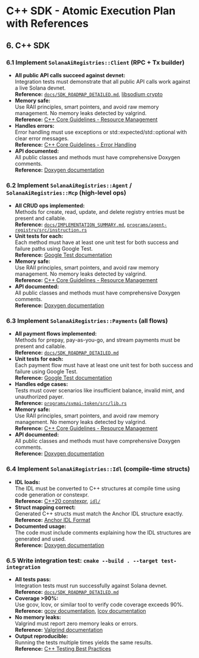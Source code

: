 # C++ SDK - Atomic Execution Plan with References

## 6. C++ SDK

### 6.1 Implement `SolanaAiRegistries::Client` (RPC + Tx builder)
- **All public API calls succeed against devnet:**  
  Integration tests must demonstrate that all public API calls work against a live Solana devnet.  
  **Reference:** [`docs/SDK_ROADMAP_DETAILED.md`](../SDK_ROADMAP_DETAILED.md:129-130), [libsodium crypto](https://doc.libsodium.org/)
- **Memory safe:**  
  Use RAII principles, smart pointers, and avoid raw memory management. No memory leaks detected by valgrind.  
  **Reference:** [C++ Core Guidelines - Resource Management](https://isocpp.github.io/CppCoreGuidelines/CppCoreGuidelines#S-resource)
- **Handles errors:**  
  Error handling must use exceptions or std::expected/std::optional with clear error messages.  
  **Reference:** [C++ Core Guidelines - Error Handling](https://isocpp.github.io/CppCoreGuidelines/CppCoreGuidelines#S-errors)
- **API documented:**  
  All public classes and methods must have comprehensive Doxygen comments.  
  **Reference:** [Doxygen documentation](https://www.doxygen.nl/manual/docblocks.html)

### 6.2 Implement `SolanaAiRegistries::Agent` / `SolanaAiRegistries::Mcp` (high-level ops)
- **All CRUD ops implemented:**  
  Methods for create, read, update, and delete registry entries must be present and callable.  
  **Reference:** [`docs/IMPLEMENTATION_SUMMARY.md`](../IMPLEMENTATION_SUMMARY.md:153-162), [`programs/agent-registry/src/instruction.rs`](../../programs/agent-registry/src/instruction.rs)
- **Unit tests for each:**  
  Each method must have at least one unit test for both success and failure paths using Google Test.  
  **Reference:** [Google Test documentation](https://google.github.io/googletest/)
- **Memory safe:**  
  Use RAII principles, smart pointers, and avoid raw memory management. No memory leaks detected by valgrind.  
  **Reference:** [C++ Core Guidelines - Resource Management](https://isocpp.github.io/CppCoreGuidelines/CppCoreGuidelines#S-resource)
- **API documented:**  
  All public classes and methods must have comprehensive Doxygen comments.  
  **Reference:** [Doxygen documentation](https://www.doxygen.nl/manual/docblocks.html)

### 6.3 Implement `SolanaAiRegistries::Payments` (all flows)
- **All payment flows implemented:**  
  Methods for prepay, pay-as-you-go, and stream payments must be present and callable.  
  **Reference:** [`docs/SDK_ROADMAP_DETAILED.md`](../SDK_ROADMAP_DETAILED.md:139-148)
- **Unit tests for each:**  
  Each payment flow must have at least one unit test for both success and failure using Google Test.  
  **Reference:** [Google Test documentation](https://google.github.io/googletest/)
- **Handles edge cases:**  
  Tests must cover scenarios like insufficient balance, invalid mint, and unauthorized payer.  
  **Reference:** [`programs/svmai-token/src/lib.rs`](../../programs/svmai-token/src/lib.rs)
- **Memory safe:**  
  Use RAII principles, smart pointers, and avoid raw memory management. No memory leaks detected by valgrind.  
  **Reference:** [C++ Core Guidelines - Resource Management](https://isocpp.github.io/CppCoreGuidelines/CppCoreGuidelines#S-resource)
- **API documented:**  
  All public classes and methods must have comprehensive Doxygen comments.  
  **Reference:** [Doxygen documentation](https://www.doxygen.nl/manual/docblocks.html)

### 6.4 Implement `SolanaAiRegistries::Idl` (compile-time structs)
- **IDL loads:**  
  The IDL must be converted to C++ structures at compile time using code generation or constexpr.  
  **Reference:** [C++20 constexpr](https://en.cppreference.com/w/cpp/language/constexpr), [`idl/`](../../idl/)
- **Struct mapping correct:**  
  Generated C++ structs must match the Anchor IDL structure exactly.  
  **Reference:** [Anchor IDL Format](https://www.anchor-lang.com/docs/idl)
- **Documented usage:**  
  The code must include comments explaining how the IDL structures are generated and used.  
  **Reference:** [Doxygen documentation](https://www.doxygen.nl/manual/docblocks.html)

### 6.5 Write integration test: `cmake --build . --target test-integration`
- **All tests pass:**  
  Integration tests must run successfully against Solana devnet.  
  **Reference:** [`docs/SDK_ROADMAP_DETAILED.md`](../SDK_ROADMAP_DETAILED.md:141)
- **Coverage >90%:**  
  Use gcov, lcov, or similar tool to verify code coverage exceeds 90%.  
  **Reference:** [gcov documentation](https://gcc.gnu.org/onlinedocs/gcc/Gcov.html), [lcov documentation](http://ltp.sourceforge.net/coverage/lcov.php)
- **No memory leaks:**  
  Valgrind must report zero memory leaks or errors.  
  **Reference:** [Valgrind documentation](https://valgrind.org/docs/manual/manual.html)
- **Output reproducible:**  
  Running the tests multiple times yields the same results.  
  **Reference:** [C++ Testing Best Practices](https://github.com/cpp-best-practices/cppbestpractices/blob/master/03-Style.md#testing)